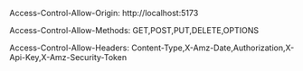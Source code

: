 Access-Control-Allow-Origin: http://localhost:5173

Access-Control-Allow-Methods: GET,POST,PUT,DELETE,OPTIONS

Access-Control-Allow-Headers: Content-Type,X-Amz-Date,Authorization,X-Api-Key,X-Amz-Security-Token
